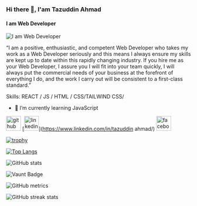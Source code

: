 ### Hi there 👋, I'am Tazuddin Ahmad
#### I am Web Developer
![I am Web Developer](https://i.ibb.co.com/MxbnKK2s/I-am-web-developer.png)

“I am a positive, enthusiastic, and competent Web Developer who takes my work as a Web Developer seriously and this means I always ensure my skills are kept up to date within this rapidly changing industry. If you hire me as your Web Developer, I assure you I will fit into your team quickly, I will always put the commercial needs of your business at the forefront of everything I do, and the work I carry out will be consistent to a first-class standard.”

Skills:  REACT / JS / HTML / CSS/TAILWIND CSS/

- 🌱 I’m currently learning JavaScript 


[<img src='https://cdn.jsdelivr.net/npm/simple-icons@3.0.1/icons/github.svg' alt='github' height='40'>](https://github.com/Tazuddin26)  [<img src='https://cdn.jsdelivr.net/npm/simple-icons@3.0.1/icons/linkedin.svg' alt='linkedin' height='40'>](https://www.linkedin.com/in/tazuddin ahmad/)  [<img src='https://cdn.jsdelivr.net/npm/simple-icons@3.0.1/icons/facebook.svg' alt='facebook' height='40'>](https://www.facebook.com/tazuddin.7)  

[![trophy](https://github-profile-trophy.vercel.app/?username=Tazuddin26)](https://github.com/ryo-ma/github-profile-trophy)

[![Top Langs](https://github-readme-stats.vercel.app/api/top-langs/?username=Tazuddin26)](https://github.com/anuraghazra/github-readme-stats)

![GitHub stats](https://github-readme-stats.vercel.app/api?username=Tazuddin26&show_icons=true&count_private=true)  

![Vaunt Badge](https://api.vaunt.dev/v1/github/entities/Tazuddin26/contributions?format=svg&private=true)  

![GitHub metrics](https://metrics.lecoq.io/Tazuddin26)  

![GitHub streak stats](https://streak-stats.demolab.com/?user=Tazuddin26)  



